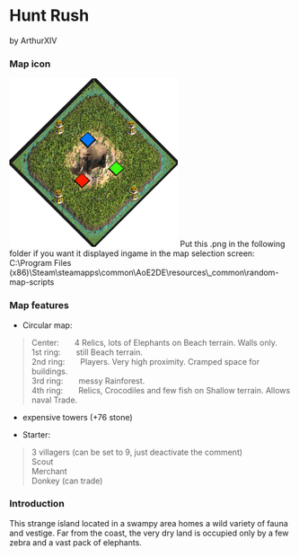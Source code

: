 # Hunt Rush
by ArthurXIV

### Map icon
<img src="ArthurXIV_Hunt_Rush.png" alt="Hunt_Rush_icon" width="300" height="auto">
Put this .png in the following folder if you want it displayed ingame in the map selection screen:  
C:\Program Files (x86)\Steam\steamapps\common\AoE2DE\resources\_common\random-map-scripts

### Map features
- Circular map:

>Center: &nbsp; &nbsp; &nbsp; 4 Relics, lots of Elephants on Beach terrain. Walls only.  
>1st ring: &nbsp; &nbsp; &nbsp; still Beach terrain.  
>2nd ring: &nbsp; &nbsp; &nbsp; Players. Very high proximity. Cramped space for buildings.  
>3rd ring: &nbsp; &nbsp; &nbsp; messy Rainforest.  
>4th ring: &nbsp; &nbsp; &nbsp; Relics, Crocodiles and few fish on Shallow terrain. Allows naval Trade.  

- expensive towers (+76 stone)

- Starter:

> 3 villagers (can be set to 9, just deactivate the comment)  
> Scout  
> Merchant  
> Donkey (can trade)  

### Introduction
This strange island located in a swampy area homes a wild variety of fauna and
vestige. Far from the coast, the very dry land is occupied only by a few zebra
and a vast pack of elephants.